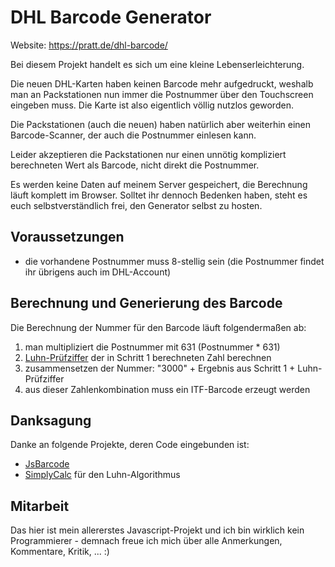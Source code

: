 # DHL Barcode Generator

Website: https://pratt.de/dhl-barcode/

Bei diesem Projekt handelt es sich um eine kleine Lebenserleichterung.

Die neuen DHL-Karten haben keinen Barcode mehr aufgedruckt, weshalb man an Packstationen nun immer die Postnummer über den Touchscreen eingeben muss. Die Karte ist also eigentlich völlig nutzlos geworden.

Die Packstationen (auch die neuen) haben natürlich aber weiterhin einen Barcode-Scanner, der auch die Postnummer einlesen kann.

Leider akzeptieren die Packstationen nur einen unnötig kompliziert berechneten Wert als Barcode, nicht direkt die Postnummer. 

Es werden keine Daten auf meinem Server gespeichert, die Berechnung läuft komplett im Browser. Solltet ihr dennoch Bedenken haben, steht es euch selbstverständlich frei, den Generator selbst zu hosten.

## Voraussetzungen

- die vorhandene Postnummer muss 8-stellig sein (die Postnummer findet ihr übrigens auch im DHL-Account)

## Berechnung und Generierung des Barcode

Die Berechnung der Nummer für den Barcode läuft folgendermaßen ab:

1. man multipliziert die Postnummer mit 631 (Postnummer * 631)
2. [Luhn-Prüfziffer](https://de.wikipedia.org/wiki/Luhn-Algorithmus) der in Schritt 1 berechneten Zahl berechnen
3. zusammensetzen der Nummer: "3000" + Ergebnis aus Schritt 1 + Luhn-Prüfziffer
4. aus dieser Zahlenkombination muss ein ITF-Barcode erzeugt werden

## Danksagung

Danke an folgende Projekte, deren Code eingebunden ist:

- [JsBarcode](https://github.com/lindell/JsBarcode)
- [SimplyCalc](https://simplycalc.com/luhn-source.php#:~:text=The%20Luhn%20algorithm%2C%20a%20simple,is%20in%20the%20public%20domain.) für den Luhn-Algorithmus

## Mitarbeit

Das hier ist mein allererstes Javascript-Projekt und ich bin wirklich kein Programmierer - demnach freue ich mich über alle Anmerkungen, Kommentare, Kritik, ... :)
